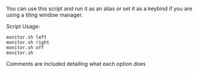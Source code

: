 You can use this script and run it as an alias or set it as a keybind if you are using a tiling window manager.

Script Usage:

```
monitor.sh left
monitor.sh right
monitor.sh off
monitor.sh

```
Comments are included detailing what each option does

